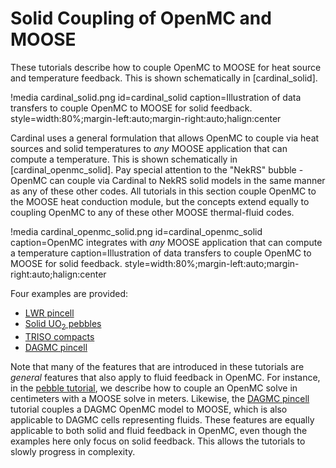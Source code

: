 # Solid Coupling of OpenMC and MOOSE

These tutorials describe how to couple OpenMC to MOOSE for heat source
and temperature feedback. This is shown schematically in [cardinal_solid].

!media cardinal_solid.png
  id=cardinal_solid
  caption=Illustration of data transfers to couple OpenMC to MOOSE for solid feedback.
  style=width:80%;margin-left:auto;margin-right:auto;halign:center

Cardinal uses a general formulation that allows OpenMC to couple via heat sources
and solid temperatures to *any* MOOSE application that can compute a temperature.
This is shown schematically in [cardinal_openmc_solid]. Pay special attention to the
"NekRS" bubble - OpenMC can couple via Cardinal to NekRS solid models in the same manner
as any of these other codes.
All tutorials in this
section couple OpenMC to the MOOSE heat conduction module, but the concepts
extend equally to coupling OpenMC to any of these other MOOSE thermal-fluid codes.

!media cardinal_openmc_solid.png
  id=cardinal_openmc_solid
  caption=OpenMC integrates with *any* MOOSE application that can compute a temperature
  caption=Illustration of data transfers to couple OpenMC to MOOSE for solid feedback.
  style=width:80%;margin-left:auto;margin-right:auto;halign:center

Four examples are provided:

- [LWR pincell](pincell1.md)
- [Solid UO$_2$ pebbles](triso.md)
- [TRISO compacts](gas_compact.md)
- [DAGMC pincell](dagmc.md)

Note that many of the features that are introduced in these
tutorials are *general* features that also apply to fluid feedback in OpenMC.
For instance, in the [pebble tutorial](triso.md), we describe how to
couple an OpenMC solve in centimeters with a MOOSE solve in meters.
Likewise, the [DAGMC pincell](dagmc.md) tutorial couples a DAGMC OpenMC
model to MOOSE, which is also applicable to DAGMC cells representing fluids.
These
features are equally applicable to both solid and fluid feedback in OpenMC,
even though the examples here only focus on solid feedback. This allows
the tutorials to slowly progress in complexity.
